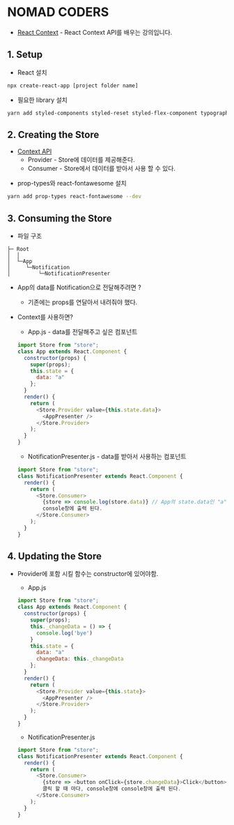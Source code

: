 # NOMAD CODERS

- [React Context](https://academy.nomadcoders.co/p/antiredux-new-react-context-api) - React Context API를 배우는 강의입니다.

## 1. Setup

- React 설치

```bash
npx create-react-app [project folder name]
```

- 필요한 library 설치

```bash
yarn add styled-components styled-reset styled-flex-component typography --dev
```

## 2. Creating the Store

- [Context API](https://ko.reactjs.org/docs/context.html#api)
  - Provider - Store에 데이터를 제공해준다.
  - Consumer - Store에서 데이터를 받아서 사용 할 수 있다.

* prop-types와 react-fontawesome 설치

```bash
yarn add prop-types react-fontawesome --dev
```

## 3. Consuming the Store

- 파일 구조

```
├─ Root
│  │
│  └─App
│     └─Notification
│         └─NotificationPresenter

```

- App의 data를 Notification으로 전달해주려면 ?

  - 기존에는 props를 연달아서 내려줘야 했다.

- Context를 사용하면?

  - App.js - data를 전달해주고 싶은 컴포넌트

  ```javascript
  import Store from "store";
  class App extends React.Component {
    constructor(props) {
      super(props);
      this.state = {
        data: "a"
      };
    }
    render() {
      return (
        <Store.Provider value={this.state.data}>
          <AppPresenter />
        </Store.Provider>
      );
    }
  }
  ```

  - NotificationPresenter.js - data를 받아서 사용하는 컴포넌트

  ```javascript
  import Store from "store";
  class NotificationPresenter extends React.Component {
    render() {
      return (
        <Store.Consumer>
          {store => console.log(store.data)} // App의 state.data인 "a"가
          console창에 출력 된다.
        </Store.Consumer>
      );
    }
  }
  ```

## 4. Updating the Store

- Provider에 포함 시킬 함수는 constructor에 있어야함.

  - App.js

  ```javascript
  import Store from "store";
  class App extends React.Component {
    constructor(props) {
      super(props);
      this._changeData = () => {
        console.log('bye')
      }
      this.state = {
        data: "a"
        changeData: this._changeData
      };
    }
    render() {
      return (
        <Store.Provider value={this.state}>
          <AppPresenter />
        </Store.Provider>
      );
    }
  }
  ```

  - NotificationPresenter.js

  ```javascript
  import Store from "store";
  class NotificationPresenter extends React.Component {
    render() {
      return (
        <Store.Consumer>
          {store => <button onClick={store.changeData}>Click</button>} // button
          클릭 할 때 마다, console창에 console창에 출력 된다.
        </Store.Consumer>
      );
    }
  }
  ```
